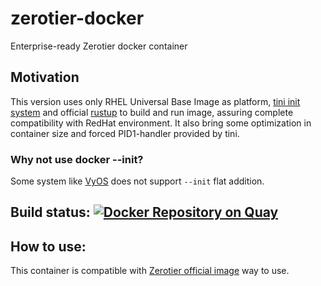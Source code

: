 # zerotier-docker
Enterprise-ready Zerotier docker container

## Motivation

This version uses only RHEL Universal Base Image as platform, [tini init system](https://github.com/krallin/tini) and official [rustup](https://www.rust-lang.org/tools/install) to build and run image, assuring complete compatibility with RedHat environment. It also bring some optimization in container size and forced PID1-handler provided by tini.

### Why not use docker --init?

Some system like [VyOS](https://docs.vyos.io/en/equuleus/configuration/container/index.html) does not support `--init` flat addition.

## Build status: [![Docker Repository on Quay](https://quay.io/repository/zenithtecnologia/zerotier-docker/status "Docker Repository on Quay")](https://quay.io/repository/zenithtecnologia/zerotier-docker)

## How to use:

This container is compatible with [Zerotier official image](https://github.com/zerotier/ZeroTierOne/blob/dev/README.docker.md) way to use.
